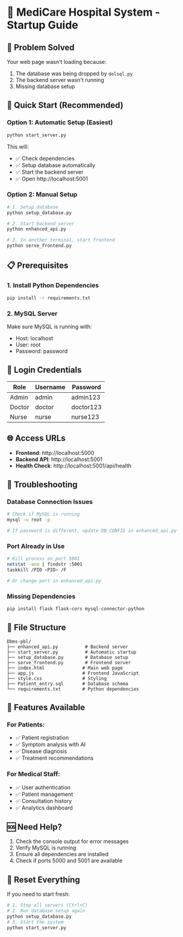 # 🏥 MediCare Hospital System - Startup Guide

## 🚨 Problem Solved
Your web page wasn't loading because:
1. The database was being dropped by `delsql.py`
2. The backend server wasn't running
3. Missing database setup

## 🚀 Quick Start (Recommended)

### Option 1: Automatic Setup (Easiest)
```bash
python start_server.py
```
This will:
- ✅ Check dependencies
- ✅ Setup database automatically
- ✅ Start the backend server
- ✅ Open http://localhost:5001

### Option 2: Manual Setup
```bash
# 1. Setup database
python setup_database.py

# 2. Start backend server
python enhanced_api.py

# 3. In another terminal, start frontend
python serve_frontend.py
```

## 📋 Prerequisites

### 1. Install Python Dependencies
```bash
pip install -r requirements.txt
```

### 2. MySQL Server
Make sure MySQL is running with:
- Host: localhost
- User: root
- Password: password

## 🔐 Login Credentials

| Role | Username | Password |
|------|----------|----------|
| Admin | admin | admin123 |
| Doctor | doctor | doctor123 |
| Nurse | nurse | nurse123 |

## 🌐 Access URLs

- **Frontend**: http://localhost:5000
- **Backend API**: http://localhost:5001
- **Health Check**: http://localhost:5001/api/health

## 🔧 Troubleshooting

### Database Connection Issues
```bash
# Check if MySQL is running
mysql -u root -p

# If password is different, update DB_CONFIG in enhanced_api.py
```

### Port Already in Use
```bash
# Kill process on port 5001
netstat -ano | findstr :5001
taskkill /PID <PID> /F

# Or change port in enhanced_api.py
```

### Missing Dependencies
```bash
pip install flask flask-cors mysql-connector-python
```

## 📁 File Structure
```
Dbms-pbl/
├── enhanced_api.py          # Backend server
├── start_server.py          # Automatic startup
├── setup_database.py        # Database setup
├── serve_frontend.py        # Frontend server
├── index.html              # Main web page
├── app.js                  # Frontend JavaScript
├── style.css               # Styling
├── Patient_entry.sql       # Database schema
└── requirements.txt        # Python dependencies
```

## 🎯 Features Available

### For Patients:
- ✅ Patient registration
- ✅ Symptom analysis with AI
- ✅ Disease diagnosis
- ✅ Treatment recommendations

### For Medical Staff:
- ✅ User authentication
- ✅ Patient management
- ✅ Consultation history
- ✅ Analytics dashboard

## 🆘 Need Help?

1. Check the console output for error messages
2. Verify MySQL is running
3. Ensure all dependencies are installed
4. Check if ports 5000 and 5001 are available

## 🔄 Reset Everything

If you need to start fresh:
```bash
# 1. Stop all servers (Ctrl+C)
# 2. Run database setup again
python setup_database.py
# 3. Start the system
python start_server.py
```
